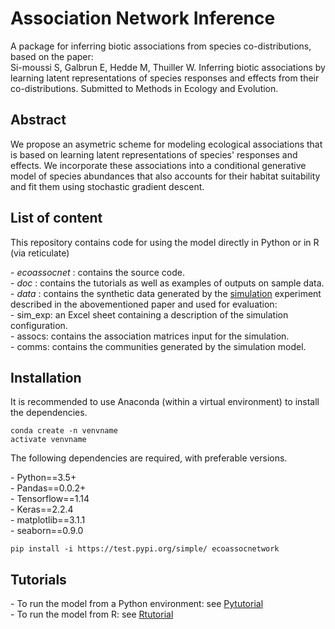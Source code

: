 # Association Network Inference 
<p>
A package for inferring biotic associations from species co-distributions, based on the paper: </br>
Si-moussi S, Galbrun E, Hedde M, Thuiller W. Inferring biotic associations by learning latent representations of species responses and effects from their co-distributions. Submitted to Methods in Ecology and Evolution. 
</p>

## Abstract
<p>
We propose an asymetric scheme for modeling ecological associations that is based on learning latent representations of species' responses and effects. We incorporate these associations into a conditional generative model of species abundances that also accounts for their habitat suitability and fit them using stochastic gradient descent. 
</p>

## List of content
This repository contains code for using the model directly in Python or in R (via reticulate)
<p>
- <i> ecoassocnet </i>: contains the source code.</br>  
- <i> doc </i>: contains the tutorials as well as examples of outputs on sample data.</br>
- <i> data </i>: contains the synthetic data generated by the <a href="https://github.com/SoccoCMOS/simcoms">simulation</a> experiment described in the abovementioned paper and used for evaluation:</br>
  - sim_exp: an Excel sheet containing a description of the simulation configuration.</br>
  - assocs: contains the association matrices input for the simulation. </br>
  - comms: contains the communities generated by the simulation model.</br>
</p> 

## Installation
<p>
It is recommended to use Anaconda (within a virtual environment) to install the dependencies.  
</p>

```
conda create -n venvname
activate venvname
```

The following dependencies are required, with preferable versions.
<p>
- Python==3.5+ </br>
- Pandas==0.0.2+ </br>
- Tensorflow==1.14 </br>
- Keras==2.2.4 </br>
- matplotlib==3.1.1 </br>
- seaborn==0.9.0 </br>
</p>


```
pip install -i https://test.pypi.org/simple/ ecoassocnetwork
``` 

## Tutorials
<p>
- To run the model from a Python environment: see <a href=./doc/Pytutorial/md/tutorial.md> Pytutorial </a> </br>
- To run the model from R: see <a href=./doc/Rtutorial/tutorial_R.Rmd> Rtutorial </a> 
</p>

